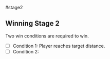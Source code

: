#stage2 
## Winning Stage 2
Two win conditions are required to win.
- [ ] Condition 1: Player reaches target distance.
- [ ] Condition 2: 